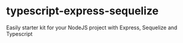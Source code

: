 # typescript-express-sequelize
Easily starter kit for  your NodeJS project with Express, Sequelize and Typescript
